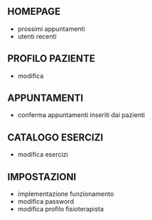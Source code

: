 ## HOMEPAGE
* prossimi appuntamenti
* utenti recenti

## PROFILO PAZIENTE
* modifica

## APPUNTAMENTI 
* conferma appuntamenti inseriti dai pazienti

## CATALOGO ESERCIZI
* modifica esercizi

## IMPOSTAZIONI
* implementazione funzionamento 
* modifica password
* modifica profilo fisioterapista


